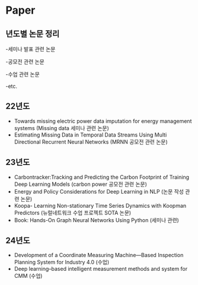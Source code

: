 # Paper 

## 년도별 논문 정리
-세미나 발표 관련 논문

-공모전 관련 논문

-수업 관련 논문

-etc.

## 22년도
- Towards missing electric power data imputation for energy management systems (Missing data 세미나 관련 논문)
- Estimating Missing Data in Temporal Data Streams Using Multi Directional Recurrent Neural Networks (MRNN 공모전 관련 논문)

## 23년도
- Carbontracker:Tracking and Predicting the Carbon Footprint of Training Deep Learning Models (carbon power 공모전 관련 논문)
- Energy and Policy Considerations for Deep Learning in NLP (논문 작성 관련 논문)
- Koopa- Learning Non-stationary Time Series Dynamics with Koopman Predictors (뉴럴네트워크 수업 프로젝트 SOTA 논문)
- Book: Hands-On Graph Neural Networks Using Python (세미나 관련)

## 24년도
- Development of a Coordinate Measuring Machine—Based Inspection Planning System for Industry 4.0 (수업)
- Deep learning–based intelligent measurement methods and system for CMM (수업)
